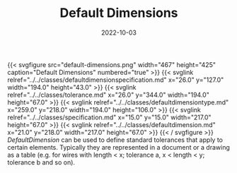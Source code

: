 ﻿---
title: Default Dimensions
toc: false
type: specs
layout: diagram
date: "2022-10-03"
draft: false
specification: VEC
version: 2.0.1
documentType: "Recommendation"
elementType: Diagram
classes:
  - DefaultDimensionSpecification
  - Tolerance
  - DefaultDimensionType
  - Specification
  - DefaultDimension
menu:
  VEC-2.0.1:    
    parent: topology-and-geometry
    identifier: topology-and-geometry/default-dimensions
    weight: 1009010 

# Prev/next pager order (if `docs_section_pager` enabled in `params.toml`)
weight: 1009010
---
{{< svgfigure src="default-dimensions.png" width="467" height="425" caption="Default Dimensions" numbered="true" >}}
  {{< svglink relref="../../classes/defaultdimensionspecification.md" x="26.0" y="127.0" width="194.0" height="43.0" >}}
  {{< svglink relref="../../classes/tolerance.md" x="26.0" y="344.0" width="194.0" height="67.0" >}}
  {{< svglink relref="../../classes/defaultdimensiontype.md" x="259.0" y="218.0" width="194.0" height="106.0" >}}
  {{< svglink relref="../../classes/specification.md" x="15.0" y="15.0" width="217.0" height="67.0" >}}
  {{< svglink relref="../../classes/defaultdimension.md" x="21.0" y="218.0" width="217.0" height="67.0" >}}
{{< / svgfigure >}}
<i>DefaultDimension</i> can be used to define standard tolerances that apply to certain elements. Typically they are represented in a document or a drawing as a table (e.g. for wires with length &lt; x; tolerance a, x &lt; length &lt; y; tolerance b and so on).
